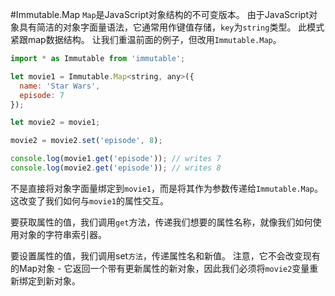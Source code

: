 #Immutable.Map
`Map`是JavaScript对象结构的不可变版本。 由于JavaScript对象具有简洁的对象字面量语法，它通常用作键值存储，`key`为`string`类型。 此模式紧跟map数据结构。 让我们重温前面的例子，但改用`Immutable.Map`。

```js
import * as Immutable from 'immutable';

let movie1 = Immutable.Map<string, any>({
  name: 'Star Wars',
  episode: 7
});

let movie2 = movie1;

movie2 = movie2.set('episode', 8);

console.log(movie1.get('episode')); // writes 7
console.log(movie2.get('episode')); // writes 8
```
不是直接将对象字面量绑定到`movie1`，而是将其作为参数传递给`Immutable.Map`。 这改变了我们如何与`movie1`的属性交互。

要获取属性的值，我们调用`get`方法，传递我们想要的属性名称，就像我们如何使用对象的字符串索引器。

要设置属性的值，我们调用set`方法`，传递属性名和新值。 注意，它不会改变现有的Map对象 - 它返回一个带有更新属性的新对象，因此我们必须将`movie2`变量重新绑定到新对象。